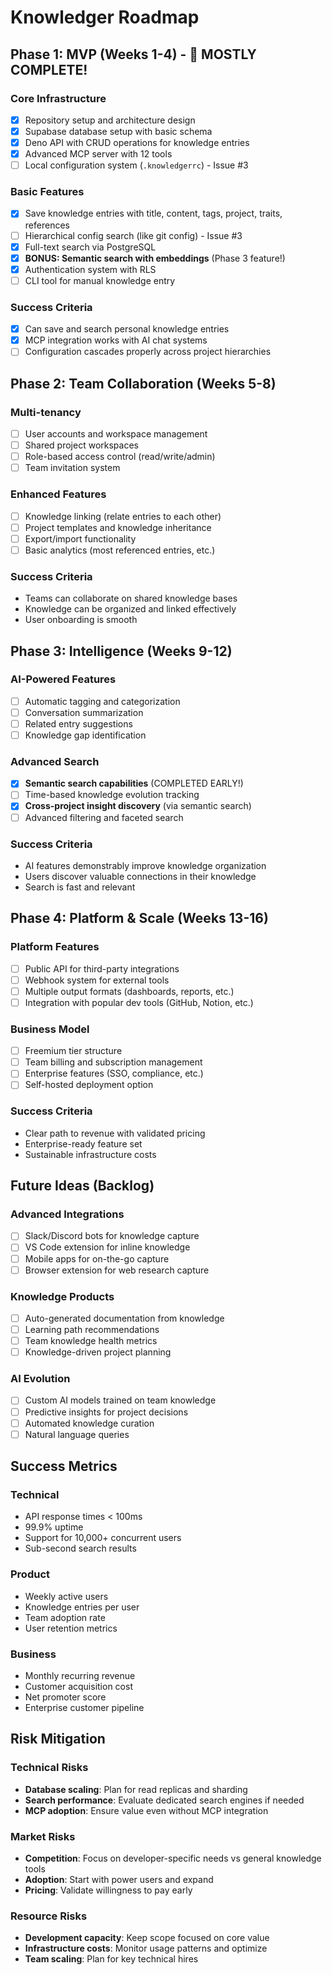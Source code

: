 # Knowledger Roadmap

## Phase 1: MVP (Weeks 1-4) - 🎉 MOSTLY COMPLETE!

### Core Infrastructure
- [x] Repository setup and architecture design
- [x] Supabase database setup with basic schema
- [x] Deno API with CRUD operations for knowledge entries
- [x] Advanced MCP server with 12 tools
- [ ] Local configuration system (`.knowledgerrc`) - Issue #3

### Basic Features
- [x] Save knowledge entries with title, content, tags, project, traits, references
- [ ] Hierarchical config search (like git config) - Issue #3
- [x] Full-text search via PostgreSQL
- [x] **BONUS: Semantic search with embeddings** (Phase 3 feature!)
- [x] Authentication system with RLS
- [ ] CLI tool for manual knowledge entry

### Success Criteria
- [x] Can save and search personal knowledge entries
- [x] MCP integration works with AI chat systems
- [ ] Configuration cascades properly across project hierarchies

## Phase 2: Team Collaboration (Weeks 5-8)

### Multi-tenancy
- [ ] User accounts and workspace management
- [ ] Shared project workspaces
- [ ] Role-based access control (read/write/admin)
- [ ] Team invitation system

### Enhanced Features
- [ ] Knowledge linking (relate entries to each other)
- [ ] Project templates and knowledge inheritance
- [ ] Export/import functionality
- [ ] Basic analytics (most referenced entries, etc.)

### Success Criteria
- Teams can collaborate on shared knowledge bases
- Knowledge can be organized and linked effectively
- User onboarding is smooth

## Phase 3: Intelligence (Weeks 9-12)

### AI-Powered Features
- [ ] Automatic tagging and categorization
- [ ] Conversation summarization
- [ ] Related entry suggestions
- [ ] Knowledge gap identification

### Advanced Search
- [x] **Semantic search capabilities** (COMPLETED EARLY!)
- [ ] Time-based knowledge evolution tracking
- [x] **Cross-project insight discovery** (via semantic search)
- [ ] Advanced filtering and faceted search

### Success Criteria
- AI features demonstrably improve knowledge organization
- Users discover valuable connections in their knowledge
- Search is fast and relevant

## Phase 4: Platform & Scale (Weeks 13-16)

### Platform Features
- [ ] Public API for third-party integrations
- [ ] Webhook system for external tools
- [ ] Multiple output formats (dashboards, reports, etc.)
- [ ] Integration with popular dev tools (GitHub, Notion, etc.)

### Business Model
- [ ] Freemium tier structure
- [ ] Team billing and subscription management
- [ ] Enterprise features (SSO, compliance, etc.)
- [ ] Self-hosted deployment option

### Success Criteria
- Clear path to revenue with validated pricing
- Enterprise-ready feature set
- Sustainable infrastructure costs

## Future Ideas (Backlog)

### Advanced Integrations
- [ ] Slack/Discord bots for knowledge capture
- [ ] VS Code extension for inline knowledge
- [ ] Mobile apps for on-the-go capture
- [ ] Browser extension for web research capture

### Knowledge Products
- [ ] Auto-generated documentation from knowledge
- [ ] Learning path recommendations
- [ ] Team knowledge health metrics
- [ ] Knowledge-driven project planning

### AI Evolution
- [ ] Custom AI models trained on team knowledge
- [ ] Predictive insights for project decisions
- [ ] Automated knowledge curation
- [ ] Natural language queries

## Success Metrics

### Technical
- API response times < 100ms
- 99.9% uptime
- Support for 10,000+ concurrent users
- Sub-second search results

### Product
- Weekly active users
- Knowledge entries per user
- Team adoption rate
- User retention metrics

### Business
- Monthly recurring revenue
- Customer acquisition cost
- Net promoter score
- Enterprise customer pipeline

## Risk Mitigation

### Technical Risks
- **Database scaling**: Plan for read replicas and sharding
- **Search performance**: Evaluate dedicated search engines if needed
- **MCP adoption**: Ensure value even without MCP integration

### Market Risks
- **Competition**: Focus on developer-specific needs vs general knowledge tools
- **Adoption**: Start with power users and expand
- **Pricing**: Validate willingness to pay early

### Resource Risks
- **Development capacity**: Keep scope focused on core value
- **Infrastructure costs**: Monitor usage patterns and optimize
- **Team scaling**: Plan for key technical hires